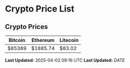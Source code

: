 # Crypto Price List

## Crypto Prices
| Bitcoin | Ethereum | Litecoin |
| ------- | -------- | -------- |
| $85389 | $1885.74 | $83.02 |
**Last Updated:** 2025-04-02 09:16 UTC
**Last Updated:** $DATE$
